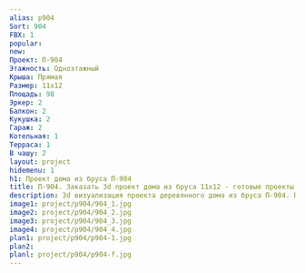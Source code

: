 ```yaml
---
alias: p904
Sort: 904
FBX: 1
popular: 
new: 
Проект: П-904
Этажность: Одноэтажный
Крыша: Прямая
Размер: 11х12
Площадь: 98
Эркер: 2
Балкон: 2
Кукушка: 2
Гараж: 2
Котельная: 1
Терраса: 1
В чашу: 2
layout: project
hidemenu: 1
h1: Проект дома из бруса П-904
title: П-904. Заказать 3d проект дома из бруса 11х12 - готовые проекты
description: 3d визуализация проекта деревянного дома из бруса П-904. Площадь 98 м2, размер 11х12. Вы можете внести любые изменения в проект.
image1: project/p904/904_1.jpg
image2: project/p904/904_2.jpg
image3: project/p904/904_3.jpg
image4: project/p904/904_4.jpg
plan1: project/p904/p904-1.jpg
plan2: 
planl: project/p904/p904-f.jpg
---
```

